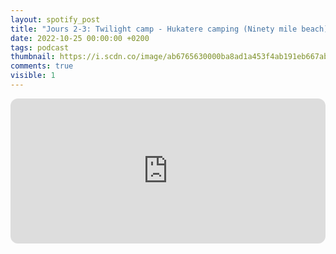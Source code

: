 ```yaml
---
layout: spotify_post
title: "Jours 2-3: Twilight camp - Hukatere camping (Ninety mile beach)"
date: 2022-10-25 00:00:00 +0200
tags: podcast
thumbnail: https://i.scdn.co/image/ab6765630000ba8ad1a453f4ab191eb667ab6236
comments: true
visible: 1
---
```




<iframe style="border-radius:12px"
src="https://open.spotify.com/embed/episode/69rXAI3DzmMfzmRUo9Nyy6?utm_source=generator"
width="100%" height="232" frameBorder="0" allowfullscreen=""
allow="autoplay; clipboard-write; encrypted-media; fullscreen; picture-in-picture"></iframe>

